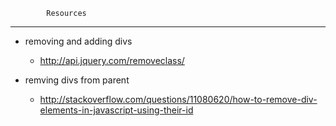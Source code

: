  			Resources
--------------------------------




- removing and adding divs
	- http://api.jquery.com/removeclass/

- remving divs from parent
	- http://stackoverflow.com/questions/11080620/how-to-remove-div-elements-in-javascript-using-their-id